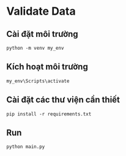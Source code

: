 # Validate Data

## Cài đặt môi trường

```shell
python -m venv my_env
```
## Kích hoạt môi trường

```shell
my_env\Scripts\activate
```
## Cài đặt các thư viện cần thiết

```shell
pip install -r requirements.txt
```
## Run

```shell
python main.py
```
